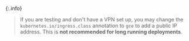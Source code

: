 {:.info}
> If you are testing and don't have a VPN set up, you may change the
> `kubernetes.io/ingress.class` annotation to `gce` to add a public IP address.
> This is **not recommended for long running deployments**.

